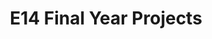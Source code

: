 ---
layout: project_batch
title: E14 Final Year Projects
permalink: /4yp/e14
has_children: true
parent: Final Year Projects
batch: e14
    
default_thumb_image: https://cepdnaclk.github.io/projects.ce.pdn.ac.lk/data/categories/4yp/thumbnail.jpg
description: This section contains the Final Year Projects done by students as a part of CO421 & CO 425 in their final year
---